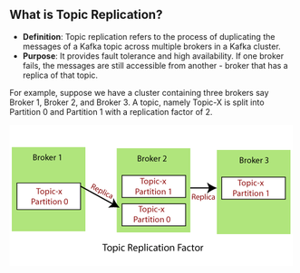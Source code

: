 ## What is Topic Replication?
- **Definition**: Topic replication refers to the process of duplicating the messages of a Kafka topic across multiple brokers in a Kafka cluster.
- **Purpose**: It provides fault tolerance and high availability. If one broker fails, the messages are still accessible from another - broker that has a replica of that topic.

For example, suppose we have a cluster containing three brokers say Broker 1, Broker 2, and Broker 3. A topic, namely Topic-X is split into Partition 0 and Partition 1 with a replication factor of 2.

![replication](../images/replication.png)